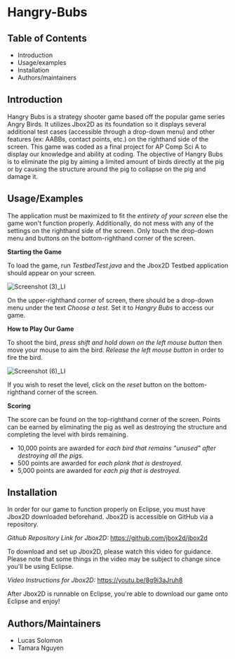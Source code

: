 # Hangry-Bubs

Table of Contents
---------------------

* Introduction
* Usage/examples
* Installation
* Authors/maintainers

Introduction
------------
Hangry Bubs is a strategy shooter game based off the popular game series Angry Birds. It utilizes Jbox2D as its foundation so it displays several additional test cases (accessible through a drop-down menu) and other features (ex: AABBs, contact points, etc.) on the righthand side of the screen. This game was coded as a final project for AP Comp Sci A to display our knowledge and ability at coding. The objective of Hangry Bubs is to eliminate the pig by aiming a limited amount of birds directly at the pig or by causing the structure around the pig to collapse on the pig and damage it. 

Usage/Examples
--------------

The application must be maximized to fit the *entirety of your screen* else the game won't function properly. Additionally, do not mess with any of the settings on the righthand side of the screen. Only touch the drop-down menu and buttons on the bottom-righthand corner of the screen. 

**Starting the Game**

To load the game, run *TestbedTest.java* and the Jbox2D Testbed application should appear on your screen. 

![Screenshot (3)_LI](https://user-images.githubusercontent.com/89215866/170085081-4a490139-9f25-4e0c-bbc7-ae1cd923f42d.jpg)

On the upper-righthand corner of screen, there should be a drop-down menu under the text *Choose a test*. Set it to *Hangry Bubs* to access our game. 

**How to Play Our Game**

To shoot the bird, *press shift and hold down on the left mouse button* then move your mouse to aim the bird. *Release the left mouse button* in order to fire the bird. 

![Screenshot (6)_LI](https://user-images.githubusercontent.com/89215866/170313326-70bc2c1f-5cc5-44ae-869a-8452306d6fa6.jpg)

If you wish to reset the level, click on the *reset* button on the bottom-righthand corner of the screen.

**Scoring**

The score can be found on the top-righthand corner of the screen. Points can be earned by eliminating the pig as well as destroying the structure and completing the level with birds remaining. 

* 10,000 points are awarded for *each bird that remains "unused" after destroying all the pigs.*
* 500 points are awarded for *each plank that is destroyed.*
* 5,000 points are awarded for *each pig that is destroyed.*

Installation
----------

In order for our game to function properly on Eclipse, you must have Jbox2D downloaded beforehand. Jbox2D is accessible on GitHub via a repository.

*Github Repository Link for Jbox2D:* https://github.com/jbox2d/jbox2d

To download and set up Jbox2D, please watch this video for guidance. Please note that some things in the video may be subject to change since you'll be using Eclipse.

*Video Instructions for Jbox2D:* https://youtu.be/8g9i3aJruh8

After Jbox2D is runnable on Eclipse, you're able to download our game onto Eclipse and enjoy!

Authors/Maintainers
---------------------

* Lucas Solomon
* Tamara Nguyen 
